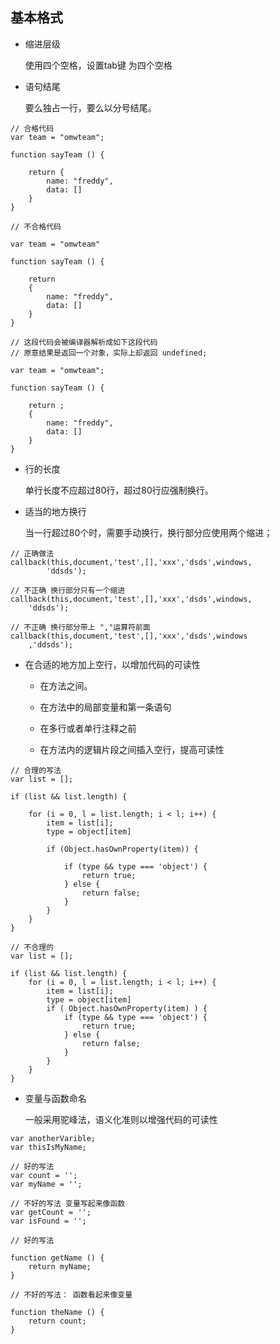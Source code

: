 ## 基本格式

*   缩进层级

    使用四个空格，设置tab键 为四个空格

*   语句结尾

    要么独占一行，要么以分号结尾。

```
// 合格代码
var team = "omwteam";

function sayTeam () {

    return {
        name: "freddy",
        data: []
    }
}

// 不合格代码

var team = "omwteam"

function sayTeam () {

    return 
    {
        name: "freddy",
        data: []
    }
}

// 这段代码会被编译器解析成如下这段代码
// 原意结果是返回一个对象，实际上却返回 undefined;

var team = "omwteam";

function sayTeam () {

    return ;
    {
        name: "freddy",
        data: []
    }
}

```

*   行的长度

    单行长度不应超过80行，超过80行应强制换行。

*   适当的地方换行

    当一行超过80个时，需要手动换行，换行部分应使用两个缩进；

```
// 正确做法
callback(this,document,'test',[],'xxx','dsds',windows,
        'ddsds');

// 不正确 换行部分只有一个缩进
callback(this,document,'test',[],'xxx','dsds',windows,
    'ddsds');

// 不正确 换行部分带上 ","运算符前面
callback(this,document,'test',[],'xxx','dsds',windows
    ,'ddsds');       

```

*   在合适的地方加上空行，以增加代码的可读性

    *   在方法之间。

    *   在方法中的局部变量和第一条语句

    *   在多行或者单行注释之前

    *   在方法内的逻辑片段之间插入空行，提高可读性

```
// 合理的写法
var list = [];

if (list && list.length) {

    for (i = 0, l = list.length; i < l; i++) {
        item = list[i];
        type = object[item]

        if (Object.hasOwnProperty(item)) {

            if (type && type === 'object') {
                return true;
            } else {
                return false;
            }
        }
    }
}

// 不合理的
var list = [];

if (list && list.length) {
    for (i = 0, l = list.length; i < l; i++) {
        item = list[i];
        type = object[item]
        if ( Object.hasOwnProperty(item) ) {
            if (type && type === 'object') {
                return true;
            } else {
                return false;
            }
        }
    }
}

```

*   变量与函数命名

    一般采用驼峰法，语义化准则以增强代码的可读性

```
var anotherVarible;
var thisIsMyName;

// 好的写法
var count = '';
var myName = '';

// 不好的写法 变量写起来像函数
var getCount = '';
var isFound = '';

// 好的写法

function getName () {
    return myName;
}

// 不好的写法： 函数看起来像变量

function theName () {
    return count;
}

```